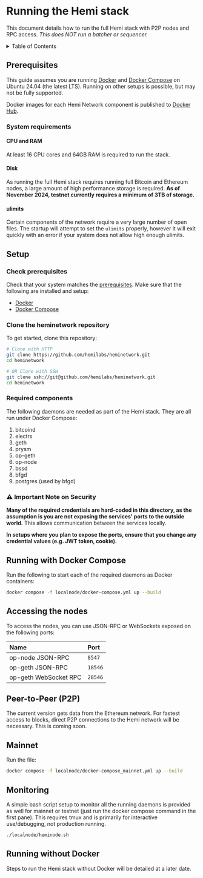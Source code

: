 # Running the Hemi stack

This document details how to run the full Hemi stack with P2P nodes and RPC access. *This does NOT run a batcher or
sequencer.*

<details>
  <summary>Table of Contents</summary>

<!-- TOC -->
* [Running the Hemi stack](#running-the-hemi-stack)
  * [Prerequisites](#prerequisites)
    * [System requirements](#system-requirements)
      * [CPU and RAM](#cpu-and-ram)
      * [Disk](#disk)
      * [ulimits](#ulimits)
  * [Setup](#setup)
    * [Check prerequisites](#check-prerequisites)
    * [Clone the heminetwork repository](#clone-the-heminetwork-repository)
    * [Required components](#required-components)
    * [⚠️ Important Note on Security](#-important-note-on-security)
  * [Running with Docker Compose](#running-with-docker-compose)
  * [Accessing the nodes](#accessing-the-nodes)
  * [Peer-to-Peer (P2P)](#peer-to-peer-p2p)
  * [Mainnet](#mainnet)
  * [Running without Docker](#running-without-docker)
<!-- TOC -->
</details>

## Prerequisites

This guide assumes you are running [Docker](https://docs.docker.com/get-started/get-docker/)
and [Docker Compose](https://docs.docker.com/compose/) on Ubuntu 24.04 (the latest LTS). Running on other setups is
possible, but may not be fully supported.

Docker images for each Hemi Network component is published to [Docker Hub](https://hub.docker.com/u/hemilabs).

### System requirements

#### CPU and RAM

At least 16 CPU cores and 64GB RAM is required to run the stack.

#### Disk

As running the full Hemi stack requires running full Bitcoin and Ethereum nodes, a large amount of high performance
storage is required. **As of November 2024, testnet currently requires a minimum of 3TB of storage.**

#### ulimits

Certain components of the network require a very large number of open files. The startup will attempt to set
the `ulimits` properly, however it will exit quickly with an error if your system does not allow high enough ulimits.

## Setup

### Check prerequisites

Check that your system matches the [prerequisites](#prerequisites). Make sure that the following are installed and
setup:

- [Docker](https://docs.docker.com/get-started/get-docker/)
- [Docker Compose](https://docs.docker.com/compose/)

### Clone the heminetwork repository

To get started, clone this repository:

```sh
# Clone with HTTP
git clone https://github.com/hemilabs/heminetwork.git
cd heminetwork

# OR Clone with SSH
git clone ssh://git@github.com/hemilabs/heminetwork.git
cd heminetwork
```

### Required components

The following daemons are needed as part of the Hemi stack. They are all run under Docker Compose:

1. bitcoind
2. electrs
3. geth
4. prysm
5. op-geth
6. op-node
7. bssd
8. bfgd
9. postgres (used by bfgd)

### ⚠️ Important Note on Security

**Many of the required credentials are hard-coded in this directory, as the assumption is you are not exposing the
services' ports to the outside world.** This allows communication between the services locally.

**In setups where you plan to expose the ports, ensure that you change any credential values (e.g. JWT token, cookie).**

## Running with Docker Compose

Run the following to start each of the required daemons as Docker containers:

```sh
docker compose -f localnode/docker-compose.yml up --build
```

## Accessing the nodes

To access the nodes, you can use JSON-RPC or WebSockets exposed on the following ports:

| Name                  | Port    |
|:----------------------|:--------|
| op-node JSON-RPC      | `8547`  |
| op-geth JSON-RPC      | `18546` |
| op-geth WebSocket RPC | `28546` |

## Peer-to-Peer (P2P)

The current version gets data from the Ethereum network. For fastest access to blocks, direct P2P connections to the
Hemi network will be necessary. This is coming soon.

## Mainnet

Run the file:
```sh
docker compose -f localnode/docker-compose_mainnet.yml up --build
```

## Monitoring

A simple bash script setup to monitor all the running daemons is
provided as well for mainnet or testnet (just run the docker compose
command in the first pane).  This requires tmux and is primarily for
interactive use/debugging, not production running.

```sh
./localnode/heminode.sh
```

## Running without Docker

Steps to run the Hemi stack without Docker will be detailed at a later date.
